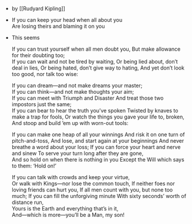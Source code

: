 - by [[Rudyard Kipling]]
- If you can keep your head when all about you  
  Are losing theirs and blaming it on you
- This seems
  
  If you can trust yourself when all men doubt you,
  But make allowance for their doubting too;  
  If you can wait and not be tired by waiting,
  Or being lied about, don’t deal in lies,
  Or being hated, don’t give way to hating,
  And yet don’t look too good, nor talk too wise:
  
  If you can dream—and not make dreams your master;  
  If you can think—and not make thoughts your aim;  
  If you can meet with Triumph and Disaster
  And treat those two impostors just the same;  
  If you can bear to hear the truth you’ve spoken
  Twisted by knaves to make a trap for fools,
  Or watch the things you gave your life to, broken,
  And stoop and build ’em up with worn-out tools:
  
  If you can make one heap of all your winnings
  And risk it on one turn of pitch-and-toss,
  And lose, and start again at your beginnings
  And never breathe a word about your loss;
  If you can force your heart and nerve and sinew
  To serve your turn long after they are gone,  
  And so hold on when there is nothing in you
  Except the Will which says to them: ‘Hold on!’
  
  If you can talk with crowds and keep your virtue,  
  Or walk with Kings—nor lose the common touch,
  If neither foes nor loving friends can hurt you,
  If all men count with you, but none too much;
  If you can fill the unforgiving minute
  With sixty seconds’ worth of distance run,  
  Yours is the Earth and everything that’s in it,  
  And—which is more—you’ll be a Man, my son!